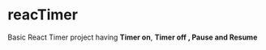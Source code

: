 # reacTimer

Basic React Timer project having <b>Timer on</b>, <b>Timer off<b/> , <b>Pause</b> and <b>Resume</b>
  
  
